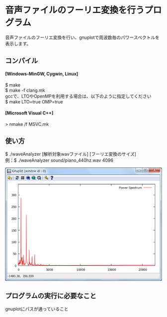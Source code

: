 ﻿音声ファイルのフーリエ変換を行うプログラム
=====

音声ファイルのフーリエ変換を行い、gnuplotで周波数毎のパワースペクトルを表示します。  
## コンパイル
#### [Windows-MinGW, Cygwin, Linux]
$ make  
$ make -f clang.mk  
gccで、LTOやOpenMPを利用する場合は、以下のように指定してください  
$ make LTO=true OMP=true  

#### [Microsoft Visual C++]
\> nmake /f MSVC.mk  


## 使い方
$ ./waveAnalyzer [解析対象wavファイル] [フーリエ変換のサイズ]  
例：$ ./waveAnalyzer sound/piano_440hz.wav 4096

![スクリーンショット](other/screenshot.png)  


## プログラムの実行に必要なこと
gnuplotにパスが通っていること